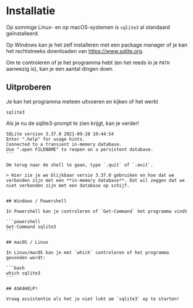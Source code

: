 # Installatie

Op sommige Linux- en op macOS-systemen is `sqlite3` al standaard geïnstalleerd.

Op Windows kan je het zelf installeren met een package manager of je kan het rechtstreeks downloaden van https://www.sqlite.org.

Om te controleren of je het programma hebt (en het reeds in je `PATH` aanwezig is), kan je een aantal dingen doen.

## Uitproberen

Je kan het programma meteen uitvoeren en kijken of het werkt

```
sqlite3
```

Als je nu de sqlite3-prompt te zien krijgt, kan je verder!

````
SQLite version 3.37.0 2021-09-28 10:44:54
Enter ".help" for usage hints.
Connected to a transient in-memory database.
Use ".open FILENAME" to reopen on a persistent database.
```

Om terug naar de shell te gaan, type `.quit` of `.exit`.

> Hier zie je we blijkbaar versie 3.37.0 gebruiken en hoe dat we verbonden zijn met een **in-memory database**. Dat wil zeggen dat we niet verbonden zijn met een database op schijf.


## Windows / Powershell

In Powershell kan je controleren of `Get-Command` het programma vindt

```powershell
Get-Command sqlite3
```

## macOS / Linux

In Linux/macOS kan je met `which` controleren of het programma gevonden wordt:

```bash
which sqlite3
```

## ASK4HELP!

Vraag assistentie als het je niet lukt om `sqlite3` op te starten!
